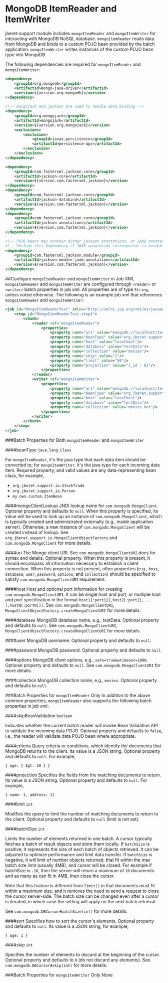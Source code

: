 # MongoDB ItemReader and ItemWriter

jberet-support module includes `mongoItemReader` and `mongoItemWriter` for interacting with MongoDB NoSQL database. `mongoItemReader` reads data from MongoDB and binds to a custom POJO bean provided by the batch application. `mongoItemWriter` writes instances of the custom POJO bean type into MongoDB.

The following dependencies are required for `mongoItemReader` and `mongoItemWriter`:

```xml
<dependency>
    <groupId>org.mongodb</groupId>
    <artifactId>mongo-java-driver</artifactId>
    <version>${version.org.mongodb}</version>
</dependency>

<!-- mongojack and jackson are used to handle data binding -->
<dependency>
    <groupId>org.mongojack</groupId>
    <artifactId>mongojack</artifactId>
    <version>${version.org.mongojack}</version>
    <exclusions>
        <exclusion>
            <groupId>javax.persistence</groupId>
            <artifactId>persistence-api</artifactId>
        </exclusion>
    </exclusions>
</dependency>

<dependency>
    <groupId>com.fasterxml.jackson.core</groupId>
    <artifactId>jackson-core</artifactId>
    <version>${version.com.fasterxml.jackson}</version>
</dependency>
<dependency>
    <groupId>com.fasterxml.jackson.core</groupId>
    <artifactId>jackson-databind</artifactId>
    <version>${version.com.fasterxml.jackson}</version>
</dependency>
<dependency>
    <groupId>com.fasterxml.jackson.core</groupId>
    <artifactId>jackson-annotations</artifactId>
    <version>${version.com.fasterxml.jackson}</version>
</dependency>

<!-- POJO beans may contain either jackson annotations, or JAXB annotations -->
<!-- Include this dependency if JAXB annotation introspector is needed -->
<dependency>
    <groupId>com.fasterxml.jackson.module</groupId>
    <artifactId>jackson-module-jaxb-annotations</artifactId>
    <version>${version.com.fasterxml.jackson}</version>
</dependency>
```

##Configure `mongoItemReader` and `mongoItemWriter` in Job XML
`mongoItemReader` and `mongoItemWriter` are configured through `<reader>` or `<writer>` batch properties in job xml. All properties are of type `String`, unless noted otherwise. The following is an example job xml that references `mongoItemReader` and `mongoItemWriter`:

```xml
<job id="MongoItemReaderTest" xmlns="http://xmlns.jcp.org/xml/ns/javaee" version="1.0">
    <step id="MongoItemReaderTest.step1">
        <chunk>
            <reader ref="mongoItemReader">
                <properties>
                    <property name="uri" value="mongodb://localhost/testData"/>
                    <property name="beanType" value="org.jberet.support.io.Movie"/>
                    <property name="host" value="localhost"/>
                    <property name="database" value="testData"/>
                    <property name="collection" value="movies"/>
                    <property name="skip" value="1"/>
                    <property name="limit" value="50"/>
                    <property name="projection" value="{_id : 0}"/>
                </properties>
            </reader>
            <writer ref="mongoItemWriter">
                <properties>
                    <property name="uri" value="mongodb://localhost/testData"/>
                    <property name="beanType" value="org.jberet.support.io.Movie"/>
                    <property name="host" value="localhost"/>
                    <property name="database" value="testData"/>
                    <property name="collection" value="movies.out"/>
                </properties>
            </writer>
        </chunk>
    </step>
</job>
```

###Batch Properties for Both `mongoItemReader` and `mongoItemWriter`

####beanType
`java.lang.Class`

For `mongoItemReader`, it's the java type that each data item should be converted to; for `mongoItemWriter`, it's the java type for each incoming data item. Required property, and valid values are any data-representing bean class, for example,

* `org.jberet.support.io.StockTrade`
* `org.jberet.support.io.Person`
* `my.own.custom.ItemBean`


####mongoClientLookup
JNDI lookup name for `com.mongodb.MongoClient`. Optional property and defaults to `null`. When this property is specified, its value will be used to look up an instance of `com.mongodb.MongoClient`, which is typically created and administrated externally (e.g., inside application server). Otherwise, a new instance of `com.mongodb.MongoClient` will be created instead of lookup. See `org.jberet.support.io.MongoClientObjectFactory` and `com.mongodb.MongoClient` for more details.
    
####uri
The Mongo client URI. See `com.mongodb.MongoClientURI` docs for syntax and details. Optional property. When this property is present, it should encompass all information necessary to establish a client connection. When this property is not present, other properties (e.g., `host`, `database`, `user`, `password`, `options`, and `collection`) should be specified to satisfy `com.mongodb.MongoClientURI` requirement.

####host
Host and optional port information for creating `com.mongodb.MongoClientURI`. It can be single host and port, or multiple host and port specification in the format `host1[:port1][,host2[:port2],...[,hostN[:portN]]]`. See `com.mongodb.MongoClientURI`, `MongoClientObjectFactory.createMongoClientURI` for more details.

####database
MongoDB database name, e.g., testData. Optional property and defaults to `null`. See `com.mongodb.MongoClientURI`, `MongoClientObjectFactory.createMongoClientURI` for more details.

####user
MongoDB username. Optional property and defaults to `null`.

####password
MongoDB password. Optional property and defaults to `null`.

####options
MongoDB client options, e.g., `safe=true&wtimeout=1000`. Optional property and defaults to `null`. See `com.mongodb.MongoClientURI` for more details.

####collection
MongoDB collection name, e.g., `movies`. Optional property and defaults to `null`.


###Batch Properties for `mongoItemReader` Only
In addition to the above common properties, `mongoItemReader` also supports the following batch properties in job xml:

####skipBeanValidation
`boolean`

Indicates whether the current batch reader will invoke Bean Validation API to validate the incoming data POJO. Optional property and defaults to `false`, i.e., the reader will validate data POJO bean where appropriate.

####criteria
Query criteria or conditions, which identify the documents that MongoDB returns to the client. Its value is a JSON string. Optional property and defaults to `null`. For example,

  `{ age: { $gt: 18 } }`
 
####projection
Specifies the fields from the matching documents to return. Its value is a JSON string. Optional property and defaults to `null`. For example,

`{ name: 1, address: 1}`
 
####limit
`int`

Modifies the query to limit the number of matching documents to return to the client. Optional property and defaults to `null` (limit is not set).

####batchSize
`int`

Limits the number of elements returned in one batch. A cursor typically fetches a batch of result objects and store them locally. If `batchSize` is positive, it represents the size of each batch of objects retrieved. It can be adjusted to optimize performance and limit data transfer. If `batchSize` is negative, it will limit of number objects returned, that fit within the max batch size limit (usually 4MB), and cursor will be closed. For example if batchSize is `-10`, then the server will return a maximum of `10` documents and as many as can fit in 4MB, then close the cursor.

Note that this feature is different from `limit()` in that documents must fit within a maximum size, and it removes the need to send a request to close the cursor server-side. The batch size can be changed even after a cursor is iterated, in which case the setting will apply on the next batch retrieval.

See `com.mongodb.DBCursor#batchSize(int)` for more details.

####sort
Specifies how to sort the cursor's elements. Optional property and defaults to `null`. Its value is a JSON string, for example,

`{ age: 1 }`
 
####skip
`int`

Specifies the number of elements to discard at the beginning of the cursor. Optional property and defaults to `0` (do not discard any elements). See `com.mongodb.DBCursor#skip(int)` for more details.
    
###Batch Properties for `mongoItemWriter` Only
None
